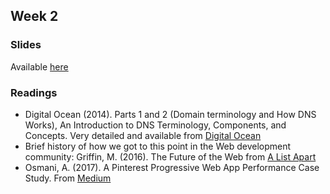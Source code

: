 ## Week 2

### Slides

Available [here](https://uc-design.github.io/11058-back-end/module-1/2.1_slides.html)

### Readings

*   Digital Ocean (2014). Parts 1 and 2 (Domain terminology and How DNS Works), An Introduction to DNS Terminology, Components, and Concepts. Very detailed and available from [Digital Ocean](https://www.digitalocean.com/community/tutorials/an-introduction-to-dns-terminology-components-and-concepts)
*   Brief history of how we got to this point in the Web development community: Griffin, M. (2016). The Future of the Web from [A List Apart](https://alistapart.com/article/the-future-of-the-web)
*   Osmani, A. (2017). A Pinterest Progressive Web App Performance Case Study. From [Medium](https://medium.com/dev-channel/a-pinterest-progressive-web-app-performance-case-study-3bd6ed2e6154)